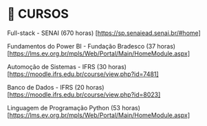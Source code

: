 # 🎯 CURSOS


Full-stack - SENAI (670 horas) [https://sp.senaiead.senai.br/#home]

Fundamentos do Power BI - Fundação Bradesco (37 horas) [https://lms.ev.org.br/mpls/Web/Portal/Main/HomeModule.aspx]

Automoção de Sistemas - IFRS (30 horas) [https://moodle.ifrs.edu.br/course/view.php?id=7481]

Banco de Dados - IFRS (20 horas) [https://moodle.ifrs.edu.br/course/view.php?id=8023]

Linguagem de Programação Python (53 horas) [https://lms.ev.org.br/mpls/Web/Portal/Main/HomeModule.aspx]
